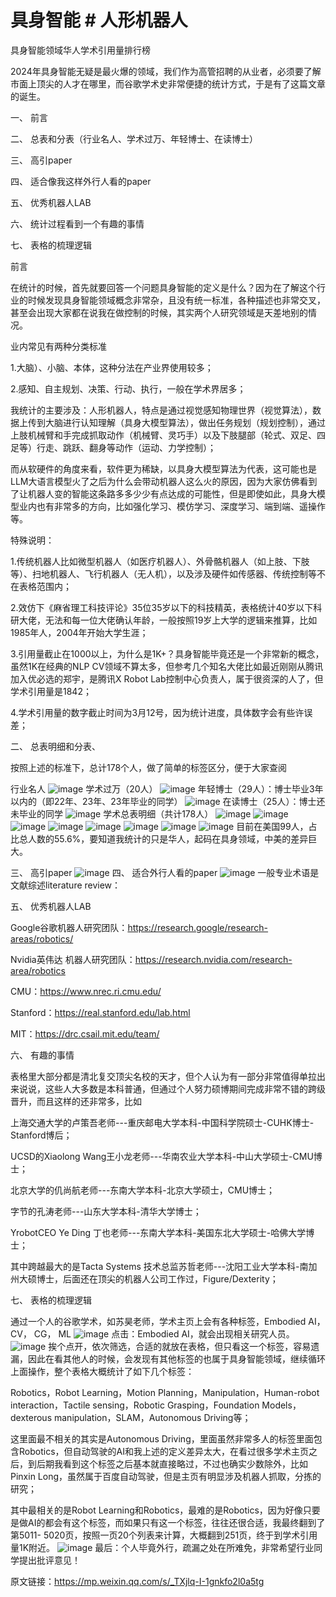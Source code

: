 # 具身智能 # 人形机器人
具身智能领域华人学术引用量排行榜

2024年具身智能无疑是最火爆的领域，我们作为高管招聘的从业者，必须要了解市面上顶尖的人才在哪里，而谷歌学术史非常便捷的统计方式，于是有了这篇文章的诞生。

一、	前言

二、	总表和分表（行业名人、学术过万、年轻博士、在读博士）

三、	高引paper

四、	适合像我这样外行人看的paper

五、	优秀机器人LAB

六、	统计过程看到一个有趣的事情

七、	表格的梳理逻辑


前言

在统计的时候，首先就要回答一个问题具身智能的定义是什么？因为在了解这个行业的时候发现具身智能领域概念非常杂，且没有统一标准，各种描述也非常交叉，甚至会出现大家都在说我在做控制的时候，其实两个人研究领域是天差地别的情况。

业内常见有两种分类标准

1.大脑）、小脑、本体，这种分法在产业界使用较多；

2.感知、自主规划、决策、行动、执行，一般在学术界居多；

我统计的主要涉及：人形机器人，特点是通过视觉感知物理世界（视觉算法），数据上传到大脑进行认知理解（具身大模型算法），做出任务规划（规划控制），通过上肢机械臂和手完成抓取动作（机械臂、灵巧手）以及下肢腿部（轮式、双足、四足等）行走、跳跃、翻身等动作（运动、力学控制）；

而从软硬件的角度来看，软件更为稀缺，以具身大模型算法为代表，这可能也是LLM大语言模型火了之后为什么会带动机器人这么火的原因，因为大家仿佛看到了让机器人变的智能这条路多多少少有点达成的可能性，但是即使如此，具身大模型业内也有非常多的方向，比如强化学习、模仿学习、深度学习、端到端、遥操作等。

特殊说明：

1.传统机器人比如微型机器人（如医疗机器人）、外骨骼机器人（如上肢、下肢等）、扫地机器人、飞行机器人（无人机），以及涉及硬件如传感器、传统控制等不在表格范围内；

2.效仿下《麻省理工科技评论》35位35岁以下的科技精英，表格统计40岁以下科研大佬，无法和每一位大佬确认年龄，一般按照19岁上大学的逻辑来推算，比如1985年人，2004年开始大学生涯；

3.引用量截止在1000以上，为什么是1K+？具身智能毕竟还是一个非常新的概念，虽然1K在经典的NLP CV领域不算太多，但参考几个知名大佬比如最近刚刚从腾讯加入优必选的郑宇，是腾讯X Robot Lab控制中心负责人，属于很资深的人了，但学术引用量是1842； 

4.学术引用量的数字截止时间为3月12号，因为统计进度，具体数字会有些许误差；
	
二、 总表明细和分表、

按照上述的标准下，总计178个人，做了简单的标签区分，便于大家查阅

行业名人
![image](行业名人.webp)
学术过万（20人）
![image](学术过万.webp)
年轻博士（29人）：博士毕业3年以内的（即22年、23年、23年毕业的同学）
![image](年轻博士.webp)
在读博士（25人）：博士还未毕业的同学
![image](在读博士.webp)
学术总表明细（共计178人）
![image](1-20.webp)
![image](21-40.webp)
![image](41-60.webp)
![image](61-80.webp)
![image](81-100.webp)
![image](101-120.webp)
![image](121-140.webp)
![image](140-178.webp)
目前在美国99人，占比总人数的55.6%，要知道我统计的只是华人，起码在具身领域，中美的差异巨大。

三、 高引paper
![image](高引.webp)
四、 适合外行人看的paper
![image](外行.webp)
一般专业术语是文献综述literature review：

五、 优秀机器人LAB

Google谷歌机器人研究团队：https://research.google/research-areas/robotics/

Nvidia英伟达 机器人研究团队：https://research.nvidia.com/research-area/robotics

CMU：https://www.nrec.ri.cmu.edu/

Stanford：https://real.stanford.edu/lab.html

MIT：https://drc.csail.mit.edu/team/

六、 有趣的事情

表格里大部分都是清北复交顶尖名校的天才，但个人认为有一部分非常值得单拉出来说说，这些人大多数是本科普通，但通过个人努力硕博期间完成非常不错的跨级晋升，而且这样的还非常多，比如

上海交通大学的卢策吾老师---重庆邮电大学本科-中国科学院硕士-CUHK博士-Stanford博后；

UCSD的Xiaolong Wang王小龙老师---华南农业大学本科-中山大学硕士-CMU博士；

北京大学的仉尚航老师---东南大学本科-北京大学硕士，CMU博士；

字节的孔涛老师---山东大学本科-清华大学博士；

YrobotCEO Ye Ding 丁也老师---东南大学本科-美国东北大学硕士-哈佛大学博士；

其中跨越最大的是Tacta Systems 技术总监苏哲老师---沈阳工业大学本科-南加州大硕博士，后面还在顶尖的机器人公司工作过，Figure/Dexterity；

七、 表格的梳理逻辑

通过一个人的谷歌学术，如苏昊老师，学术主页上会有各种标签，Embodied AI，CV， CG， ML
![image](苏昊.webp)
点击：Embodied AI，就会出现相关研究人员。
![image](embodied.webp)
挨个点开，依次筛选，合适的就放在表格，但只看这一个标签，容易遗漏，因此在看其他人的时候，会发现有其他标签的也属于具身智能领域，继续循环上面操作，整个表格大概统计了如下几个标签：

Robotics，Robot Learning，Motion Planning，Manipulation，Human-robot interaction，Tactile sensing，Robotic Grasping，Foundation Models，dexterous manipulation，SLAM，Autonomous Driving等；

这里面最不相关的其实是Autonomous Driving，里面虽然非常多人的标签里面包含Robotics，但自动驾驶的AI和我上述的定义差异太大，在看过很多学术主页之后，到后期我看到这个标签之后基本就直接略过，不过也确实少数除外，比如Pinxin Long，虽然属于百度自动驾驶，但是主页有明显涉及机器人抓取，分拣的研究；

其中最相关的是Robot Learning和Robotics，最难的是Robotics，因为好像只要是做AI的都会有这个标签，而如果只有这一个标签，往往还很合适，我最终翻到了第5011- 5020页，按照一页20个列表来计算，大概翻到251页，终于到学术引用量1K附近。
![image](1K.webp)
最后：个人毕竟外行，疏漏之处在所难免，非常希望行业同学提出批评意见！

原文链接：https://mp.weixin.qq.com/s/_TXjlq-I-1gnkfo2l0a5tg
